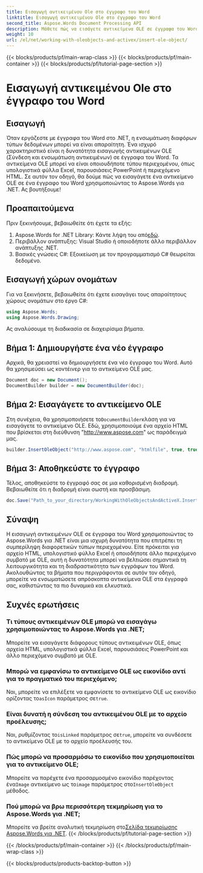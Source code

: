 ```yaml
---
title: Εισαγωγή αντικειμένου Ole στο έγγραφο του Word
linktitle: Εισαγωγή αντικειμένου Ole στο έγγραφο του Word
second_title: Aspose.Words Document Processing API
description: Μάθετε πώς να εισάγετε αντικείμενα OLE σε έγγραφα του Word χρησιμοποιώντας το Aspose.Words για .NET με αυτόν τον οδηγό βήμα προς βήμα. Βελτιώστε τα έγγραφά σας με ενσωματωμένο περιεχόμενο.
weight: 10
url: /el/net/working-with-oleobjects-and-activex/insert-ole-object/
---
```


{{< blocks/products/pf/main-wrap-class >}}
{{< blocks/products/pf/main-container >}}
{{< blocks/products/pf/tutorial-page-section >}}

# Εισαγωγή αντικειμένου Ole στο έγγραφο του Word

## Εισαγωγή

Όταν εργάζεστε με έγγραφα του Word στο .NET, η ενσωμάτωση διαφόρων τύπων δεδομένων μπορεί να είναι απαραίτητη. Ένα ισχυρό χαρακτηριστικό είναι η δυνατότητα εισαγωγής αντικειμένων OLE (Σύνδεση και ενσωμάτωση αντικειμένων) σε έγγραφα του Word. Τα αντικείμενα OLE μπορεί να είναι οποιουδήποτε τύπου περιεχομένου, όπως υπολογιστικά φύλλα Excel, παρουσιάσεις PowerPoint ή περιεχόμενο HTML. Σε αυτόν τον οδηγό, θα δούμε πώς να εισαγάγετε ένα αντικείμενο OLE σε ένα έγγραφο του Word χρησιμοποιώντας το Aspose.Words για .NET. Ας βουτήξουμε!

## Προαπαιτούμενα

Πριν ξεκινήσουμε, βεβαιωθείτε ότι έχετε τα εξής:

1. Aspose.Words for .NET Library: Κάντε λήψη του από[εδώ](https://releases.aspose.com/words/net/).
2. Περιβάλλον ανάπτυξης: Visual Studio ή οποιοδήποτε άλλο περιβάλλον ανάπτυξης .NET.
3. Βασικές γνώσεις C#: Εξοικείωση με τον προγραμματισμό C# θεωρείται δεδομένο.

## Εισαγωγή χώρων ονομάτων

Για να ξεκινήσετε, βεβαιωθείτε ότι έχετε εισαγάγει τους απαραίτητους χώρους ονομάτων στο έργο C#:

```csharp
using Aspose.Words;
using Aspose.Words.Drawing;
```

Ας αναλύσουμε τη διαδικασία σε διαχειρίσιμα βήματα.

## Βήμα 1: Δημιουργήστε ένα νέο έγγραφο

Αρχικά, θα χρειαστεί να δημιουργήσετε ένα νέο έγγραφο του Word. Αυτό θα χρησιμεύσει ως κοντέινερ για το αντικείμενο OLE μας.

```csharp
Document doc = new Document();
DocumentBuilder builder = new DocumentBuilder(doc);
```

## Βήμα 2: Εισαγάγετε το αντικείμενο OLE

 Στη συνέχεια, θα χρησιμοποιήσετε το`DocumentBuilder`κλάση για να εισαγάγετε το αντικείμενο OLE. Εδώ, χρησιμοποιούμε ένα αρχείο HTML που βρίσκεται στη διεύθυνση "http://www.aspose.com" ως παράδειγμά μας.

```csharp
builder.InsertOleObject("http://www.aspose.com", "htmlfile", true, true, null);
```

## Βήμα 3: Αποθηκεύστε το έγγραφο

Τέλος, αποθηκεύστε το έγγραφό σας σε μια καθορισμένη διαδρομή. Βεβαιωθείτε ότι η διαδρομή είναι σωστή και προσβάσιμη.

```csharp
doc.Save("Path_to_your_directory/WorkingWithOleObjectsAndActiveX.InsertOleObject.docx");
```

## Σύναψη

Η εισαγωγή αντικειμένων OLE σε έγγραφα του Word χρησιμοποιώντας το Aspose.Words για .NET είναι μια ισχυρή δυνατότητα που επιτρέπει τη συμπερίληψη διαφορετικών τύπων περιεχομένου. Είτε πρόκειται για αρχείο HTML, υπολογιστικό φύλλο Excel ή οποιοδήποτε άλλο περιεχόμενο συμβατό με OLE, αυτή η δυνατότητα μπορεί να βελτιώσει σημαντικά τη λειτουργικότητα και τη διαδραστικότητα των εγγράφων του Word. Ακολουθώντας τα βήματα που περιγράφονται σε αυτόν τον οδηγό, μπορείτε να ενσωματώσετε απρόσκοπτα αντικείμενα OLE στα έγγραφά σας, καθιστώντας τα πιο δυναμικά και ελκυστικά.

## Συχνές ερωτήσεις

### Τι τύπους αντικειμένων OLE μπορώ να εισαγάγω χρησιμοποιώντας το Aspose.Words για .NET;
Μπορείτε να εισαγάγετε διάφορους τύπους αντικειμένων OLE, όπως αρχεία HTML, υπολογιστικά φύλλα Excel, παρουσιάσεις PowerPoint και άλλο περιεχόμενο συμβατό με OLE.

### Μπορώ να εμφανίσω το αντικείμενο OLE ως εικονίδιο αντί για το πραγματικό του περιεχόμενο;
 Ναι, μπορείτε να επιλέξετε να εμφανίσετε το αντικείμενο OLE ως εικονίδιο ορίζοντας το`asIcon` παράμετρος σε`true`.

### Είναι δυνατή η σύνδεση του αντικειμένου OLE με το αρχείο προέλευσης;
 Ναι, ρυθμίζοντας το`isLinked` παράμετρος σε`true`, μπορείτε να συνδέσετε το αντικείμενο OLE με το αρχείο προέλευσής του.

### Πώς μπορώ να προσαρμόσω το εικονίδιο που χρησιμοποιείται για το αντικείμενο OLE;
 Μπορείτε να παρέχετε ένα προσαρμοσμένο εικονίδιο παρέχοντας ένα`Image` αντικείμενο ως το`image` παράμετρος στο`InsertOleObject` μέθοδος.

### Πού μπορώ να βρω περισσότερη τεκμηρίωση για το Aspose.Words για .NET;
 Μπορείτε να βρείτε αναλυτική τεκμηρίωση στο[Σελίδα τεκμηρίωσης Aspose.Words για .NET](https://reference.aspose.com/words/net/).
{{< /blocks/products/pf/tutorial-page-section >}}

{{< /blocks/products/pf/main-container >}}
{{< /blocks/products/pf/main-wrap-class >}}

{{< blocks/products/products-backtop-button >}}
